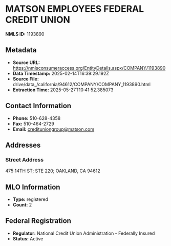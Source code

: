 # MATSON EMPLOYEES FEDERAL CREDIT UNION

**NMLS ID:** 1193890

## Metadata
- **Source URL:** https://nmlsconsumeraccess.org/EntityDetails.aspx/COMPANY/1193890
- **Data Timestamp:** 2025-02-14T16:39:29.192Z
- **Source File:** drive/data_/california/94612/COMPANY/COMPANY_1193890.html
- **Extraction Time:** 2025-05-27T10:41:52.385073

## Contact Information
- **Phone:** 510-628-4358
- **Fax:** 510-464-2729
- **Email:** credituniongroup@matson.com

## Addresses
### Street Address
475 14TH ST; STE 220; OAKLAND, CA 94612

## MLO Information
- **Type:** registered
- **Count:** 2

## Federal Registration
- **Regulator:** National Credit Union Administration - Federally Insured
- **Status:** Active
